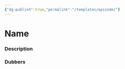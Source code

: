 ```yaml
---
{"dg-publish":true,"permalink":"/templates/episode/"}
---
```


<!-- Name -->
# Name

<!-- Video -->
<!--
Remove this ^^^^

<iframe id="episode" src="" width="800" height="450" allow="autoplay"></iframe>

Remove this v v v v
-->

### Description



### Dubbers


